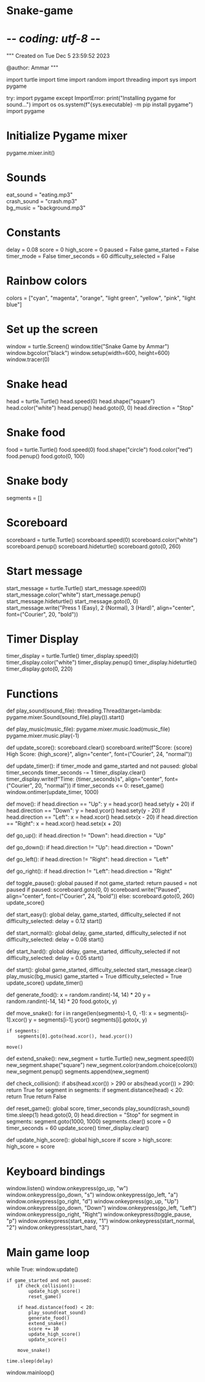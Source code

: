 # Snake-game
# -*- coding: utf-8 -*-
"""
Created on Tue Dec  5 23:59:52 2023

@author: Ammar
"""

import turtle
import time
import random
import threading
import sys
import pygame

try:
    import pygame
except ImportError:
    print("Installing pygame for sound...")
    import os
    os.system(f"{sys.executable} -m pip install pygame")
    import pygame

# Initialize Pygame mixer
pygame.mixer.init()

# Sounds
eat_sound = "eating.mp3"  
crash_sound = "crash.mp3"  
bg_music = "background.mp3"  

# Constants
delay = 0.08
score = 0
high_score = 0
paused = False
game_started = False
timer_mode = False
timer_seconds = 60
difficulty_selected = False

# Rainbow colors
colors = ["cyan", "magenta", "orange", "light green", "yellow", "pink", "light blue"]

# Set up the screen
window = turtle.Screen()
window.title("Snake Game by Ammar")
window.bgcolor("black")
window.setup(width=600, height=600)
window.tracer(0)

# Snake head
head = turtle.Turtle()
head.speed(0)
head.shape("square")
head.color("white")
head.penup()
head.goto(0, 0)
head.direction = "Stop"

# Snake food
food = turtle.Turtle()
food.speed(0)
food.shape("circle")
food.color("red")
food.penup()
food.goto(0, 100)

# Snake body
segments = []

# Scoreboard
scoreboard = turtle.Turtle()
scoreboard.speed(0)
scoreboard.color("white")
scoreboard.penup()
scoreboard.hideturtle()
scoreboard.goto(0, 260)

# Start message
start_message = turtle.Turtle()
start_message.speed(0)
start_message.color("white")
start_message.penup()
start_message.hideturtle()
start_message.goto(0, 0)
start_message.write("Press 1 (Easy), 2 (Normal), 3 (Hard)", align="center", font=("Courier", 20, "bold"))

# Timer Display
timer_display = turtle.Turtle()
timer_display.speed(0)
timer_display.color("white")
timer_display.penup()
timer_display.hideturtle()
timer_display.goto(0, 220)

# Functions
def play_sound(sound_file):
    threading.Thread(target=lambda: pygame.mixer.Sound(sound_file).play()).start()

def play_music(music_file):
    pygame.mixer.music.load(music_file)
    pygame.mixer.music.play(-1)

def update_score():
    scoreboard.clear()
    scoreboard.write(f"Score: {score}  High Score: {high_score}", align="center", font=("Courier", 24, "normal"))

def update_timer():
    if timer_mode and game_started and not paused:
        global timer_seconds
        timer_seconds -= 1
        timer_display.clear()
        timer_display.write(f"Time: {timer_seconds}s", align="center", font=("Courier", 20, "normal"))
        if timer_seconds <= 0:
            reset_game()
        window.ontimer(update_timer, 1000)

def move():
    if head.direction == "Up":
        y = head.ycor()
        head.sety(y + 20)
    if head.direction == "Down":
        y = head.ycor()
        head.sety(y - 20)
    if head.direction == "Left":
        x = head.xcor()
        head.setx(x - 20)
    if head.direction == "Right":
        x = head.xcor()
        head.setx(x + 20)

def go_up():
    if head.direction != "Down":
        head.direction = "Up"

def go_down():
    if head.direction != "Up":
        head.direction = "Down"

def go_left():
    if head.direction != "Right":
        head.direction = "Left"

def go_right():
    if head.direction != "Left":
        head.direction = "Right"

def toggle_pause():
    global paused
    if not game_started:
        return
    paused = not paused
    if paused:
        scoreboard.goto(0, 0)
        scoreboard.write("Paused", align="center", font=("Courier", 24, "bold"))
    else:
        scoreboard.goto(0, 260)
        update_score()

def start_easy():
    global delay, game_started, difficulty_selected
    if not difficulty_selected:
        delay = 0.12
        start()
        
def start_normal():
    global delay, game_started, difficulty_selected
    if not difficulty_selected:
        delay = 0.08
        start()

def start_hard():
    global delay, game_started, difficulty_selected
    if not difficulty_selected:
        delay = 0.05
        start()

def start():
    global game_started, difficulty_selected
    start_message.clear()
    play_music(bg_music)
    game_started = True
    difficulty_selected = True
    update_score()
    update_timer()

def generate_food():
    x = random.randint(-14, 14) * 20
    y = random.randint(-14, 14) * 20
    food.goto(x, y)

def move_snake():
    for i in range(len(segments)-1, 0, -1):
        x = segments[i-1].xcor()
        y = segments[i-1].ycor()
        segments[i].goto(x, y)

    if segments:
        segments[0].goto(head.xcor(), head.ycor())

    move()

def extend_snake():
    new_segment = turtle.Turtle()
    new_segment.speed(0)
    new_segment.shape("square")
    new_segment.color(random.choice(colors))
    new_segment.penup()
    segments.append(new_segment)

def check_collision():
    if abs(head.xcor()) > 290 or abs(head.ycor()) > 290:
        return True
    for segment in segments:
        if segment.distance(head) < 20:
            return True
    return False

def reset_game():
    global score, timer_seconds
    play_sound(crash_sound)
    time.sleep(1)
    head.goto(0, 0)
    head.direction = "Stop"
    for segment in segments:
        segment.goto(1000, 1000)
    segments.clear()
    score = 0
    timer_seconds = 60
    update_score()
    timer_display.clear()

def update_high_score():
    global high_score
    if score > high_score:
        high_score = score

# Keyboard bindings
window.listen()
window.onkeypress(go_up, "w")
window.onkeypress(go_down, "s")
window.onkeypress(go_left, "a")
window.onkeypress(go_right, "d")
window.onkeypress(go_up, "Up")
window.onkeypress(go_down, "Down")
window.onkeypress(go_left, "Left")
window.onkeypress(go_right, "Right")
window.onkeypress(toggle_pause, "p")
window.onkeypress(start_easy, "1")
window.onkeypress(start_normal, "2")
window.onkeypress(start_hard, "3")

# Main game loop
while True:
    window.update()

    if game_started and not paused:
        if check_collision():
            update_high_score()
            reset_game()

        if head.distance(food) < 20:
            play_sound(eat_sound)
            generate_food()
            extend_snake()
            score += 10
            update_high_score()
            update_score()

        move_snake()

    time.sleep(delay)

window.mainloop()
